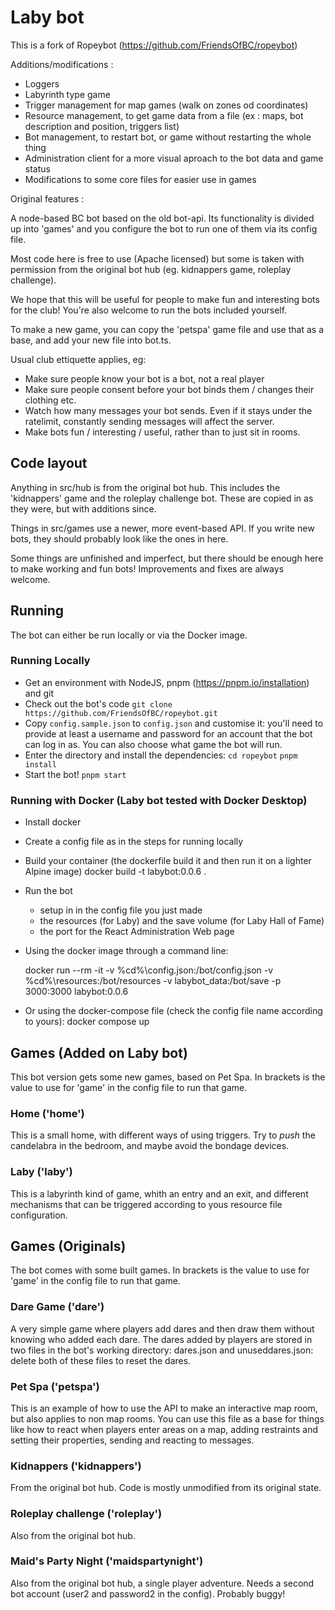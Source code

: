 # Laby bot
This is a fork of Ropeybot (https://github.com/FriendsOfBC/ropeybot)

Additions/modifications :
- Loggers
- Labyrinth type game
- Trigger management for map games (walk on zones od coordinates)
- Resource management, to get game data from a file (ex : maps, bot description and position, triggers list)
- Bot management, to restart bot, or game without restarting the whole thing
- Administration client for a more visual aproach to the bot data and game status
- Modifications to some core files for easier use in games


Original features :

A node-based BC bot based on the old bot-api. Its functionality is divided up into
'games' and you configure the bot to run one of them via its config file.

Most code here is free to use (Apache licensed) but some is taken with
permission from the original bot hub (eg. kidnappers game, roleplay challenge).

We hope that this will be useful for people to make fun and interesting bots
for the club! You're also welcome to run the bots included yourself.

To make a new game, you can copy the 'petspa' game file and use that as a base, and add
your new file into bot.ts.

Usual club ettiquette applies, eg:
 * Make sure people know your bot is a bot, not a real player
 * Make sure people consent before your bot binds them / changes their clothing etc.
 * Watch how many messages your bot sends. Even if it stays under the ratelimit, constantly
   sending messages will affect the server.
 * Make bots fun / interesting / useful, rather than to just sit in rooms.

## Code layout

Anything in src/hub is from the original bot hub. This includes the 'kidnappers' game and the
roleplay challenge bot. These are copied in as they were, but with additions since.

Things in src/games use a newer, more event-based API. If you write new bots, they should
probably look like the ones in here.

Some things are unfinished and imperfect, but there should be enough here to make working and
fun bots! Improvements and fixes are always welcome.

## Running

The bot can either be run locally or via the Docker image.

### Running Locally
 * Get an environment with NodeJS, pnpm (https://pnpm.io/installation) and git
 * Check out the bot's code
   `git clone https://github.com/FriendsOfBC/ropeybot.git`
 * Copy `config.sample.json` to `config.json` and customise it: you'll need to provide
   at least a username and password for an account that the bot can log in as. You can
   also choose what game the bot will run.
 * Enter the directory and install the dependencies:
   `cd ropeybot`
   `pnpm install`
 * Start the bot!
   `pnpm start`

### Running with Docker (Laby bot tested with Docker Desktop)
 * Install docker
 * Create a config file as in the steps for running locally
 * Build your container (the dockerfile build it and then run it on a lighter Alpine image)
  docker build -t labybot:0.0.6 .

* Run the bot 
    + setup in  in the config file you just made
    + the resources (for Laby) and the save volume (for Laby Hall of Fame)
    + the port for the React Administration Web page
+ Using the docker image through a command line:

  docker run --rm -it -v %cd%\config.json:/bot/config.json -v %cd%\resources:/bot/resources -v labybot_data:/bot/save -p 3000:3000 labybot:0.0.6

+ Or using the docker-compose file (check the config file name according to yours):
  docker compose up


## Games (Added on Laby bot)
This bot version gets some new games, based on Pet Spa.
In brackets is the value to use for 'game' in the config file to run that game.

### Home ('home')
This is a small home, with different ways of using triggers. Try to *push* the candelabra
in the bedroom, and maybe avoid the bondage devices.

### Laby ('laby')
This is a labyrinth kind of game, whith an entry and an exit, and different mechanisms that
can be triggered according to yous resource file configuration.


## Games (Originals)
The bot comes with some built games.
In brackets is the value to use for 'game' in the config file to run that game.

### Dare Game ('dare')
A very simple game where players add dares and then draw them without knowing who added
each dare.
The dares added by players are stored in two files in the bot's working directory:
dares.json and unuseddares.json: delete both of these files to reset the dares.

### Pet Spa ('petspa')
This is an example of how to use the API to make an interactive map room, but also
applies to non map rooms. You can use this file as a base for things like how to react
when players enter areas on a map, adding restraints and setting their properties, sending
and reacting to messages.

### Kidnappers ('kidnappers')
From the original bot hub. Code is mostly unmodified from its original state.

### Roleplay challenge ('roleplay')
Also from the original bot hub.

### Maid's Party Night ('maidspartynight')
Also from the original bot hub, a single player adventure. Needs a second bot account
(user2 and password2 in the config). Probably buggy!

